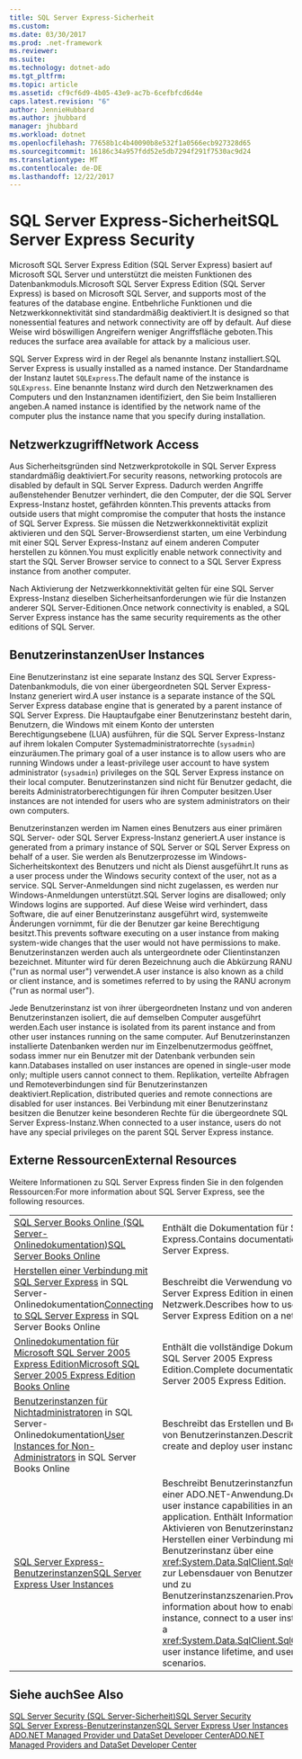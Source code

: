 ```yaml
---
title: SQL Server Express-Sicherheit
ms.custom: 
ms.date: 03/30/2017
ms.prod: .net-framework
ms.reviewer: 
ms.suite: 
ms.technology: dotnet-ado
ms.tgt_pltfrm: 
ms.topic: article
ms.assetid: cf9cf6d9-4b05-43e9-ac7b-6cefbfcd6d4e
caps.latest.revision: "6"
author: JennieHubbard
ms.author: jhubbard
manager: jhubbard
ms.workload: dotnet
ms.openlocfilehash: 77658b1c4b40090b8e532f1a0566ecb927328d65
ms.sourcegitcommit: 16186c34a957fdd52e5db7294f291f7530ac9d24
ms.translationtype: MT
ms.contentlocale: de-DE
ms.lasthandoff: 12/22/2017
---
```

# <a name="sql-server-express-security"></a><span data-ttu-id="c58c7-102">SQL Server Express-Sicherheit</span><span class="sxs-lookup"><span data-stu-id="c58c7-102">SQL Server Express Security</span></span>
<span data-ttu-id="c58c7-103">Microsoft SQL Server Express Edition (SQL Server Express) basiert auf Microsoft SQL Server und unterstützt die meisten Funktionen des Datenbankmoduls.</span><span class="sxs-lookup"><span data-stu-id="c58c7-103">Microsoft SQL Server Express Edition (SQL Server Express) is based on Microsoft SQL Server, and supports most of the features of the database engine.</span></span> <span data-ttu-id="c58c7-104">Entbehrliche Funktionen und die Netzwerkkonnektivität sind standardmäßig deaktiviert.</span><span class="sxs-lookup"><span data-stu-id="c58c7-104">It is designed so that nonessential features and network connectivity are off by default.</span></span> <span data-ttu-id="c58c7-105">Auf diese Weise wird böswilligen Angreifern weniger Angriffsfläche geboten.</span><span class="sxs-lookup"><span data-stu-id="c58c7-105">This reduces the surface area available for attack by a malicious user.</span></span>  
  
 <span data-ttu-id="c58c7-106">SQL Server Express wird in der Regel als benannte Instanz installiert.</span><span class="sxs-lookup"><span data-stu-id="c58c7-106">SQL Server Express is usually installed as a named instance.</span></span> <span data-ttu-id="c58c7-107">Der Standardname der Instanz lautet `SQLExpress`.</span><span class="sxs-lookup"><span data-stu-id="c58c7-107">The default name of the instance is `SQLExpress`.</span></span> <span data-ttu-id="c58c7-108">Eine benannte Instanz wird durch den Netzwerknamen des Computers und den Instanznamen identifiziert, den Sie beim Installieren angeben.</span><span class="sxs-lookup"><span data-stu-id="c58c7-108">A named instance is identified by the network name of the computer plus the instance name that you specify during installation.</span></span>  
  
## <a name="network-access"></a><span data-ttu-id="c58c7-109">Netzwerkzugriff</span><span class="sxs-lookup"><span data-stu-id="c58c7-109">Network Access</span></span>  
 <span data-ttu-id="c58c7-110">Aus Sicherheitsgründen sind Netzwerkprotokolle in SQL Server Express standardmäßig deaktiviert.</span><span class="sxs-lookup"><span data-stu-id="c58c7-110">For security reasons, networking protocols are disabled by default in SQL Server Express.</span></span> <span data-ttu-id="c58c7-111">Dadurch werden Angriffe außenstehender Benutzer verhindert, die den Computer, der die SQL Server Express-Instanz hostet, gefährden könnten.</span><span class="sxs-lookup"><span data-stu-id="c58c7-111">This prevents attacks from outside users that might compromise the computer that hosts the instance of SQL Server Express.</span></span> <span data-ttu-id="c58c7-112">Sie müssen die Netzwerkkonnektivität explizit aktivieren und den SQL Server-Browserdienst starten, um eine Verbindung mit einer SQL Server Express-Instanz auf einem anderen Computer herstellen zu können.</span><span class="sxs-lookup"><span data-stu-id="c58c7-112">You must explicitly enable network connectivity and start the SQL Server Browser service to connect to a SQL Server Express instance from another computer.</span></span>  
  
 <span data-ttu-id="c58c7-113">Nach Aktivierung der Netzwerkkonnektivität gelten für eine SQL Server Express-Instanz dieselben Sicherheitsanforderungen wie für die Instanzen anderer SQL Server-Editionen.</span><span class="sxs-lookup"><span data-stu-id="c58c7-113">Once network connectivity is enabled, a SQL Server Express instance has the same security requirements as the other editions of SQL Server.</span></span>  
  
## <a name="user-instances"></a><span data-ttu-id="c58c7-114">Benutzerinstanzen</span><span class="sxs-lookup"><span data-stu-id="c58c7-114">User Instances</span></span>  
 <span data-ttu-id="c58c7-115">Eine Benutzerinstanz ist eine separate Instanz des SQL Server Express-Datenbankmoduls, die von einer übergeordneten SQL Server Express-Instanz generiert wird.</span><span class="sxs-lookup"><span data-stu-id="c58c7-115">A user instance is a separate instance of the SQL Server Express database engine that is generated by a parent instance of SQL Server Express.</span></span> <span data-ttu-id="c58c7-116">Die Hauptaufgabe einer Benutzerinstanz besteht darin, Benutzern, die Windows mit einem Konto der untersten Berechtigungsebene (LUA) ausführen, für die SQL Server Express-Instanz auf ihrem lokalen Computer Systemadministratorrechte (`sysadmin`) einzuräumen.</span><span class="sxs-lookup"><span data-stu-id="c58c7-116">The primary goal of a user instance is to allow users who are running Windows under a least-privilege user account to have system administrator (`sysadmin`) privileges on the SQL Server Express instance on their local computer.</span></span> <span data-ttu-id="c58c7-117">Benutzerinstanzen sind nicht für Benutzer gedacht, die bereits Administratorberechtigungen für ihren Computer besitzen.</span><span class="sxs-lookup"><span data-stu-id="c58c7-117">User instances are not intended for users who are system administrators on their own computers.</span></span>  
  
 <span data-ttu-id="c58c7-118">Benutzerinstanzen werden im Namen eines Benutzers aus einer primären SQL Server- oder SQL Server Express-Instanz generiert.</span><span class="sxs-lookup"><span data-stu-id="c58c7-118">A user instance is generated from a primary instance of SQL Server or SQL Server Express on behalf of a user.</span></span> <span data-ttu-id="c58c7-119">Sie werden als Benutzerprozesse im Windows-Sicherheitskontext des Benutzers und nicht als Dienst ausgeführt.</span><span class="sxs-lookup"><span data-stu-id="c58c7-119">It runs as a user process under the Windows security context of the user, not as a service.</span></span> <span data-ttu-id="c58c7-120">SQL Server-Anmeldungen sind nicht zugelassen, es werden nur Windows-Anmeldungen unterstützt.</span><span class="sxs-lookup"><span data-stu-id="c58c7-120">SQL Server logins are disallowed; only Windows logins are supported.</span></span> <span data-ttu-id="c58c7-121">Auf diese Weise wird verhindert, dass Software, die auf einer Benutzerinstanz ausgeführt wird, systemweite Änderungen vornimmt, für die der Benutzer gar keine Berechtigung besitzt.</span><span class="sxs-lookup"><span data-stu-id="c58c7-121">This prevents software executing on a user instance from making system-wide changes that the user would not have permissions to make.</span></span> <span data-ttu-id="c58c7-122">Benutzerinstanzen werden auch als untergeordnete oder Clientinstanzen bezeichnet. Mitunter wird für deren Bezeichnung auch die Abkürzung RANU ("run as normal user") verwendet.</span><span class="sxs-lookup"><span data-stu-id="c58c7-122">A user instance is also known as a child or client instance, and is sometimes referred to by using the RANU acronym ("run as normal user").</span></span>  
  
 <span data-ttu-id="c58c7-123">Jede Benutzerinstanz ist von ihrer übergeordneten Instanz und von anderen Benutzerinstanzen isoliert, die auf demselben Computer ausgeführt werden.</span><span class="sxs-lookup"><span data-stu-id="c58c7-123">Each user instance is isolated from its parent instance and from other user instances running on the same computer.</span></span> <span data-ttu-id="c58c7-124">Auf Benutzerinstanzen installierte Datenbanken werden nur im Einzelbenutzermodus geöffnet, sodass immer nur ein Benutzer mit der Datenbank verbunden sein kann.</span><span class="sxs-lookup"><span data-stu-id="c58c7-124">Databases installed on user instances are opened in single-user mode only; multiple users cannot connect to them.</span></span> <span data-ttu-id="c58c7-125">Replikation, verteilte Abfragen und Remoteverbindungen sind für Benutzerinstanzen deaktiviert.</span><span class="sxs-lookup"><span data-stu-id="c58c7-125">Replication, distributed queries and remote connections are disabled for user instances.</span></span> <span data-ttu-id="c58c7-126">Bei Verbindung mit einer Benutzerinstanz besitzen die Benutzer keine besonderen Rechte für die übergeordnete SQL Server Express-Instanz.</span><span class="sxs-lookup"><span data-stu-id="c58c7-126">When connected to a user instance, users do not have any special privileges on the parent SQL Server Express instance.</span></span>  
  
## <a name="external-resources"></a><span data-ttu-id="c58c7-127">Externe Ressourcen</span><span class="sxs-lookup"><span data-stu-id="c58c7-127">External Resources</span></span>  
 <span data-ttu-id="c58c7-128">Weitere Informationen zu SQL Server Express finden Sie in den folgenden Ressourcen:</span><span class="sxs-lookup"><span data-stu-id="c58c7-128">For more information about SQL Server Express, see the following resources.</span></span>  
  
|||  
|-|-|  
|[<span data-ttu-id="c58c7-129">SQL Server Books Online (SQL Server-Onlinedokumentation)</span><span class="sxs-lookup"><span data-stu-id="c58c7-129">SQL Server Books Online</span></span>](http://msdn.microsoft.com/library/bb543165.aspx)|<span data-ttu-id="c58c7-130">Enthält die Dokumentation für SQL Server Express.</span><span class="sxs-lookup"><span data-stu-id="c58c7-130">Contains documentation for SQL Server Express.</span></span>|  
|<span data-ttu-id="c58c7-131">[Herstellen einer Verbindung mit SQL Server Express](http://msdn.microsoft.com/library/ms165679.aspx) in SQL Server-Onlinedokumentation</span><span class="sxs-lookup"><span data-stu-id="c58c7-131">[Connecting to SQL Server Express](http://msdn.microsoft.com/library/ms165679.aspx) in SQL Server Books Online</span></span>|<span data-ttu-id="c58c7-132">Beschreibt die Verwendung von SQL Server Express Edition in einem Netzwerk.</span><span class="sxs-lookup"><span data-stu-id="c58c7-132">Describes how to use SQL Server Express Edition on a network.</span></span>|  
|[<span data-ttu-id="c58c7-133">Onlinedokumentation für Microsoft SQL Server 2005 Express Edition</span><span class="sxs-lookup"><span data-stu-id="c58c7-133">Microsoft SQL Server 2005 Express Edition Books Online</span></span>](http://msdn.microsoft.com/library/ms165706.aspx)|<span data-ttu-id="c58c7-134">Enthält die vollständige Dokumentation zu SQL Server 2005 Express Edition.</span><span class="sxs-lookup"><span data-stu-id="c58c7-134">Complete documentation for SQL Server 2005 Express Edition.</span></span>|  
|<span data-ttu-id="c58c7-135">[Benutzerinstanzen für Nichtadministratoren](http://msdn.microsoft.com/library/ms143684.aspx) in SQL Server-Onlinedokumentation</span><span class="sxs-lookup"><span data-stu-id="c58c7-135">[User Instances for Non-Administrators](http://msdn.microsoft.com/library/ms143684.aspx) in SQL Server Books Online</span></span>|<span data-ttu-id="c58c7-136">Beschreibt das Erstellen und Bereitstellen von Benutzerinstanzen.</span><span class="sxs-lookup"><span data-stu-id="c58c7-136">Describes how to create and deploy user instances.</span></span>|  
|[<span data-ttu-id="c58c7-137">SQL Server Express-Benutzerinstanzen</span><span class="sxs-lookup"><span data-stu-id="c58c7-137">SQL Server Express User Instances</span></span>](../../../../../docs/framework/data/adonet/sql/sql-server-express-user-instances.md)|<span data-ttu-id="c58c7-138">Beschreibt Benutzerinstanzfunktionen in einer ADO.NET-Anwendung.</span><span class="sxs-lookup"><span data-stu-id="c58c7-138">Describes user instance capabilities in an ADO.NET application.</span></span> <span data-ttu-id="c58c7-139">Enthält Informationen zum Aktivieren von Benutzerinstanzen, zum Herstellen einer Verbindung mit einer Benutzerinstanz über eine <xref:System.Data.SqlClient.SqlConnection>, zur Lebensdauer von Benutzerinstanzen und zu Benutzerinstanzszenarien.</span><span class="sxs-lookup"><span data-stu-id="c58c7-139">Provides information about how to enable a user instance, connect to a user instance using a <xref:System.Data.SqlClient.SqlConnection>, user instance lifetime, and user instance scenarios.</span></span>|  
  
## <a name="see-also"></a><span data-ttu-id="c58c7-140">Siehe auch</span><span class="sxs-lookup"><span data-stu-id="c58c7-140">See Also</span></span>  
 [<span data-ttu-id="c58c7-141">SQL Server Security (SQL Server-Sicherheit)</span><span class="sxs-lookup"><span data-stu-id="c58c7-141">SQL Server Security</span></span>](../../../../../docs/framework/data/adonet/sql/sql-server-security.md)  
 [<span data-ttu-id="c58c7-142">SQL Server Express-Benutzerinstanzen</span><span class="sxs-lookup"><span data-stu-id="c58c7-142">SQL Server Express User Instances</span></span>](../../../../../docs/framework/data/adonet/sql/sql-server-express-user-instances.md)  
 [<span data-ttu-id="c58c7-143">ADO.NET Managed Provider und DataSet Developer Center</span><span class="sxs-lookup"><span data-stu-id="c58c7-143">ADO.NET Managed Providers and DataSet Developer Center</span></span>](http://go.microsoft.com/fwlink/?LinkId=217917)
